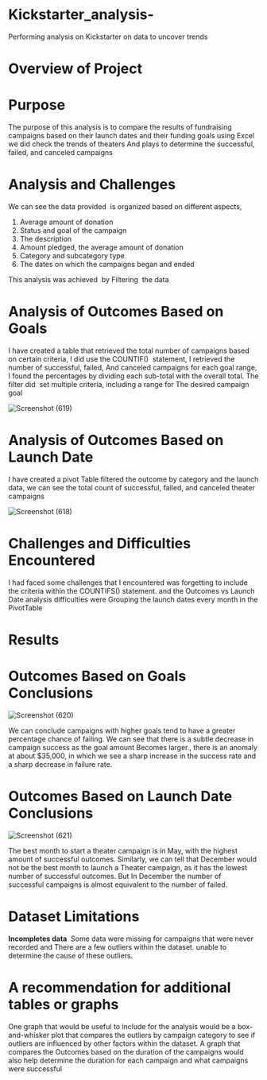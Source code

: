 # Kickstarter_analysis-
Performing analysis on Kickstarter on data to uncover trends  

# Overview of Project

# Purpose
The purpose of this analysis is to compare the results of fundraising campaigns based on their launch dates and their funding goals using Excel we did check the trends of theaters And plays to determine the successful, failed, and canceled campaigns

# Analysis and Challenges
We can see the data provided  is organized based on different aspects,
1.  Average amount of donation 
2.  Status and goal of the campaign
3.  The description
4.   Amount pledged, the average amount of donation
5.   Category and subcategory type
6.   The dates on which the campaigns began and ended


This analysis was achieved  by Filtering  the data




# Analysis of Outcomes Based on Goals

I have created a table that retrieved the total number of campaigns based on certain criteria, I did use the COUNTIF()  statement, I retrieved the number of successful, failed, And canceled campaigns for each goal range, I found the percentages by dividing each sub-total with the overall total. The filter did  set multiple criteria, including a range for The desired campaign goal



![Screenshot (619)](https://user-images.githubusercontent.com/82621077/131405973-f46de4da-6913-4c2a-bbe1-8e7e6e08e10f.png)



# Analysis of Outcomes Based on Launch Date

I have created a pivot Table filtered the outcome by category and the launch data, we can see the total count of successful, failed, and canceled theater campaigns



![Screenshot (618)](https://user-images.githubusercontent.com/82621077/131405240-1e48fa37-2c85-48e1-a319-92ef079cf727.png)



# Challenges and Difficulties Encountered

I had faced some challenges that I encountered was forgetting to include the criteria within the COUNTIFS() statement. and the Outcomes vs Launch Date analysis difficulties were Grouping the launch dates every month in the PivotTable


# Results 

# Outcomes Based on Goals Conclusions


![Screenshot (620)](https://user-images.githubusercontent.com/82621077/131406657-07f3458f-48a6-4086-8f88-7adb38e5aa44.png)

We can conclude campaigns with higher goals tend to have a greater percentage chance of failing. We can see that there is a subtle decrease in campaign success as the goal amount Becomes larger., there is an anomaly at about $35,000, in which we see a sharp increase in the success rate and a sharp decrease in failure rate.




# Outcomes Based on Launch Date Conclusions

![Screenshot (621)](https://user-images.githubusercontent.com/82621077/131407012-dc2f4d13-b15b-4c97-a7aa-87c3efe31a21.png)


The best month to start a theater campaign is in May, with the highest amount of successful outcomes. Similarly, we can tell that December would not be the best month to launch a Theater campaign, as it has the lowest number of successful outcomes. But In December the number of successful campaigns is almost equivalent to the number of failed.


# Dataset Limitations

__Incompletes data__ 
Some data were missing for campaigns that were never recorded and There are a few outliers within the dataset. unable to determine the cause of these outliers.


# A recommendation for additional tables or graphs
One graph that would be useful to include for the analysis would be a box-and-whisker plot that compares the outliers by campaign category to see if outliers are influenced by other factors within the dataset. A graph that compares the Outcomes based on the duration of the campaigns would also help determine the duration for each campaign and what campaigns were successful 
